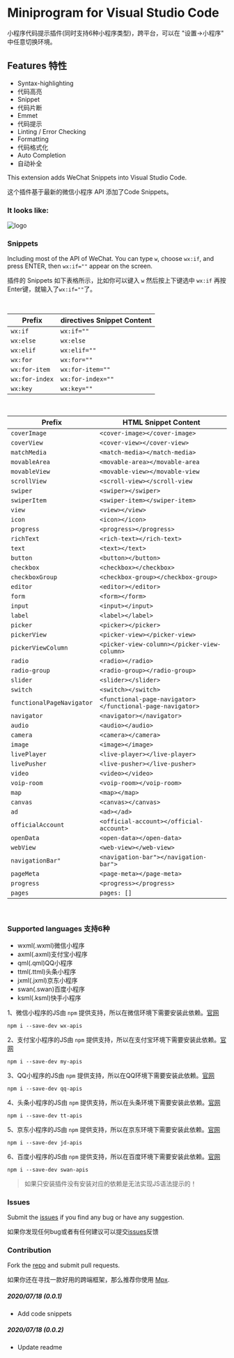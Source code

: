 # Miniprogram for Visual Studio Code

小程序代码提示插件(同时支持6种小程序类型)，跨平台，可以在 "设置->小程序" 中任意切换环境。

## Features 特性

- Syntax-highlighting
- 代码高亮
- Snippet
- 代码片断
- Emmet
- 代码提示
- Linting / Error Checking
- Formatting
- 代码格式化
- Auto Completion
- 自动补全

This extension adds WeChat Snippets into Visual Studio Code.

这个插件基于最新的微信小程序 API 添加了Code Snippets。

### It looks like:
![logo](/asset/demo.png)



### Snippets
Including most of the API of WeChat. You can type `w`, choose `wx:if`, and press ENTER, then `wx:if=""` appear on the screen.

插件的 Snippets 如下表格所示，比如你可以键入 `w` 然后按上下键选中 `wx:if` 再按Enter键，就输入了`wx:if=""`了。



<br />

| Prefix | directives Snippet Content |
| ------ | ------------ |
| `wx:if` | `wx:if=""` |
| `wx:else` | `wx:else` |
| `wx:elif` | `wx:elif=""` |
| `wx:for` | `wx:for=""` |
| `wx:for-item` | `wx:for-item=""` |
| `wx:for-index` | `wx:for-index=""` |
| `wx:key` | `wx:key=""` |


<br />

| Prefix | HTML Snippet Content |
| ------ | ------------ |
| `coverImage` | `<cover-image></cover-image>`|
| `coverView` | `<cover-view></cover-view>`|
| `matchMedia` | `<match-media></match-media>`|
| `movableArea` | `<movable-area></movable-area`|
| `movableView` | `<movable-view></movable-view`|
| `scrollView` | `<scroll-view></scroll-view`|
| `swiper` | `<swiper></swiper>`|
| `swiperItem` | `<swiper-item></swiper-item>`|
| `view` | `<view></view>`|
| `icon` | `<icon></icon>`|
| `progress` | `<progress></progress>`|
| `richText` | `<rich-text></rich-text>`|
| `text` | `<text></text>`|
| `button` | `<button></button>`|
| `checkbox` | `<checkbox></checkbox>`|
| `checkboxGroup` | `<checkbox-group></checkbox-group>`|
| `editor` | `<editor></editor>`|
| `form` | `<form></form>`|
| `input` | `<input></input>`|
| `label` | `<label></label>`|
| `picker` | `<picker></picker>`|
| `pickerView` | `<picker-view></picker-view>`|
| `pickerViewColumn` | `<picker-view-column></picker-view-column>`|
| `radio` | `<radio></radio>`|
| `radio-group` | `<radio-group></radio-group>`|
| `slider` | `<slider></slider>`|
| `switch` | `<switch></switch>`|
| `functionalPageNavigator` | `<functional-page-navigator></functional-page-navigator>`|
| `navigator` | `<navigator></navigator>`|
| `audio` | `<audio></audio>`|
| `camera` | `<camera></camera>`|
| `image` | `<image></image>`|
| `livePlayer` | `<live-player></live-player>`|
| `livePusher` | `<live-pusher></live-pusher>`|
| `video` | `<video></video>`|
| `voip-room` | `<voip-room></voip-room>`|
| `map` | `<map></map>`|
| `canvas` | `<canvas></canvas>`|
| `ad` | `<ad></ad>`|
| `officialAccount` | `<official-account></official-account>`|
| `openData` | `<open-data></open-data>`|
| `webView` | `<web-view></web-view>`|
| `navigationBar"` | `<navigation-bar"></navigation-bar">`|
| `pageMeta` | `<page-meta></page-meta>`|
| `progress` | `<progress></progress>`|
| `pages` | `pages: []` |

<br />



### Supported languages 支持6种
* wxml(.wxml)微信小程序
* axml(.axml)支付宝小程序
* qml(.qml)QQ小程序
* ttml(.ttml)头条小程序
* jxml(.jxml)京东小程序
* swan(.swan)百度小程序
* ksml(.ksml)快手小程序

1、微信小程序的JS由 `npm` 提供支持，所以在微信环境下需要安装此依赖。[官网](https://developers.weixin.qq.com/miniprogram/dev/reference/)

```
npm i --save-dev wx-apis
```
2、支付宝小程序的JS由 `npm` 提供支持，所以在支付宝环境下需要安装此依赖。[官网](https://opendocs.alipay.com/mini/framework)

```
npm i --save-dev my-apis
```
3、QQ小程序的JS由 `npm` 提供支持，所以在QQ环境下需要安装此依赖。[官网](https://q.qq.com/wiki/develop/miniprogram/frame/)

```
npm i --save-dev qq-apis
```
4、头条小程序的JS由 `npm` 提供支持，所以在头条环境下需要安装此依赖。[官网](https://microapp.bytedance.com/docs/zh-CN/mini-app/develop/framework/basic-reference/catalog-structure)

```
npm i --save-dev tt-apis
```
5、京东小程序的JS由 `npm` 提供支持，所以在京东环境下需要安装此依赖。[官网](http://mp.jd.com/docs/dev/)

```
npm i --save-dev jd-apis
```
6、百度小程序的JS由 `npm` 提供支持，所以在百度环境下需要安装此依赖。[官网](https://smartprogram.baidu.com/docs/develop/tutorial/intro/)

```
npm i --save-dev swan-apis
```

> 如果只安装插件没有安装对应的依赖是无法实现JS语法提示的！

### Issues
Submit the [issues](https://github.com/wuxianqiang/WeChat-Snippets/issues) if you find any bug or have any suggestion.

如果你发现任何bug或者有任何建议可以提交[issues](https://github.com/wuxianqiang/WeChat-Snippets/issues)反馈

### Contribution
Fork the [repo](https://github.com/wuxianqiang/WeChat-Snippets) and submit pull requests.

如果你还在寻找一款好用的跨端框架，那么推荐你使用 [Mpx](https://github.com/didi/mpx).



##### 2020/07/18 (0.0.1)
* Add code snippets

##### 2020/07/18 (0.0.2)
* Update readme

